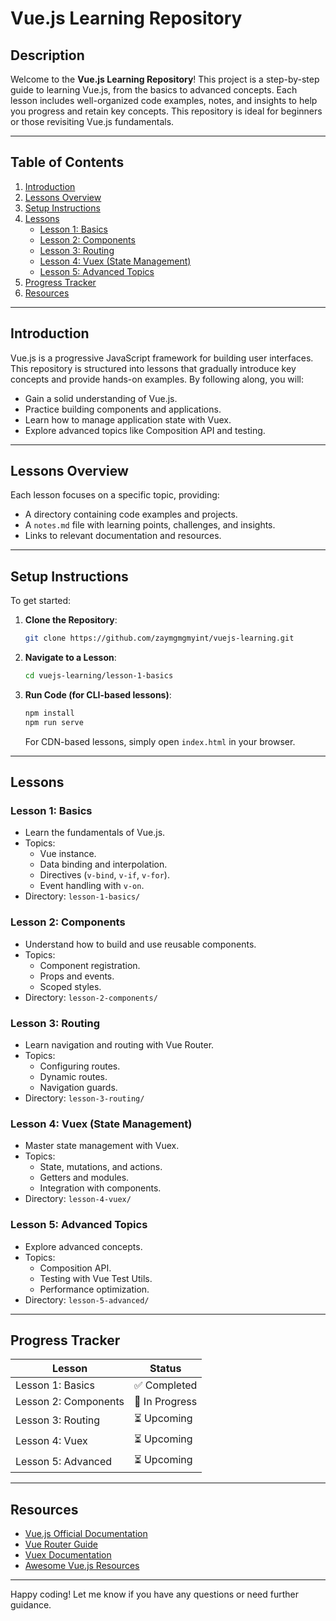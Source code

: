 # Vue.js Learning Repository

## Description
Welcome to the **Vue.js Learning Repository**! This project is a step-by-step guide to learning Vue.js, from the basics to advanced concepts. Each lesson includes well-organized code examples, notes, and insights to help you progress and retain key concepts. This repository is ideal for beginners or those revisiting Vue.js fundamentals.

---

## Table of Contents

1. [Introduction](#introduction)
2. [Lessons Overview](#lessons-overview)
3. [Setup Instructions](#setup-instructions)
4. [Lessons](#lessons)
   - [Lesson 1: Basics](#lesson-1-basics)
   - [Lesson 2: Components](#lesson-2-components)
   - [Lesson 3: Routing](#lesson-3-routing)
   - [Lesson 4: Vuex (State Management)](#lesson-4-vuex-state-management)
   - [Lesson 5: Advanced Topics](#lesson-5-advanced-topics)
5. [Progress Tracker](#progress-tracker)
6. [Resources](#resources)

---

## Introduction
Vue.js is a progressive JavaScript framework for building user interfaces. This repository is structured into lessons that gradually introduce key concepts and provide hands-on examples. By following along, you will:

- Gain a solid understanding of Vue.js.
- Practice building components and applications.
- Learn how to manage application state with Vuex.
- Explore advanced topics like Composition API and testing.

---

## Lessons Overview
Each lesson focuses on a specific topic, providing:

- A directory containing code examples and projects.
- A `notes.md` file with learning points, challenges, and insights.
- Links to relevant documentation and resources.

---

## Setup Instructions

To get started:

1. **Clone the Repository**:
   ```bash
   git clone https://github.com/zaymgmgmyint/vuejs-learning.git
   ```
2. **Navigate to a Lesson**:
   ```bash
   cd vuejs-learning/lesson-1-basics
   ```
3. **Run Code (for CLI-based lessons)**:
   ```bash
   npm install
   npm run serve
   ```
   For CDN-based lessons, simply open `index.html` in your browser.

---

## Lessons

### Lesson 1: Basics
- Learn the fundamentals of Vue.js.
- Topics:
  - Vue instance.
  - Data binding and interpolation.
  - Directives (`v-bind`, `v-if`, `v-for`).
  - Event handling with `v-on`.
- Directory: `lesson-1-basics/`

### Lesson 2: Components
- Understand how to build and use reusable components.
- Topics:
  - Component registration.
  - Props and events.
  - Scoped styles.
- Directory: `lesson-2-components/`

### Lesson 3: Routing
- Learn navigation and routing with Vue Router.
- Topics:
  - Configuring routes.
  - Dynamic routes.
  - Navigation guards.
- Directory: `lesson-3-routing/`

### Lesson 4: Vuex (State Management)
- Master state management with Vuex.
- Topics:
  - State, mutations, and actions.
  - Getters and modules.
  - Integration with components.
- Directory: `lesson-4-vuex/`

### Lesson 5: Advanced Topics
- Explore advanced concepts.
- Topics:
  - Composition API.
  - Testing with Vue Test Utils.
  - Performance optimization.
- Directory: `lesson-5-advanced/`

---

## Progress Tracker

| Lesson              | Status       |
|---------------------|--------------|
| Lesson 1: Basics    | ✅ Completed |
| Lesson 2: Components| 🚧 In Progress |
| Lesson 3: Routing   | ⏳ Upcoming  |
| Lesson 4: Vuex      | ⏳ Upcoming  |
| Lesson 5: Advanced  | ⏳ Upcoming  |

---

## Resources

- [Vue.js Official Documentation](https://vuejs.org)
- [Vue Router Guide](https://router.vuejs.org)
- [Vuex Documentation](https://vuex.vuejs.org)
- [Awesome Vue.js Resources](https://github.com/vuejs/awesome-vue)

---

Happy coding! Let me know if you have any questions or need further guidance.

